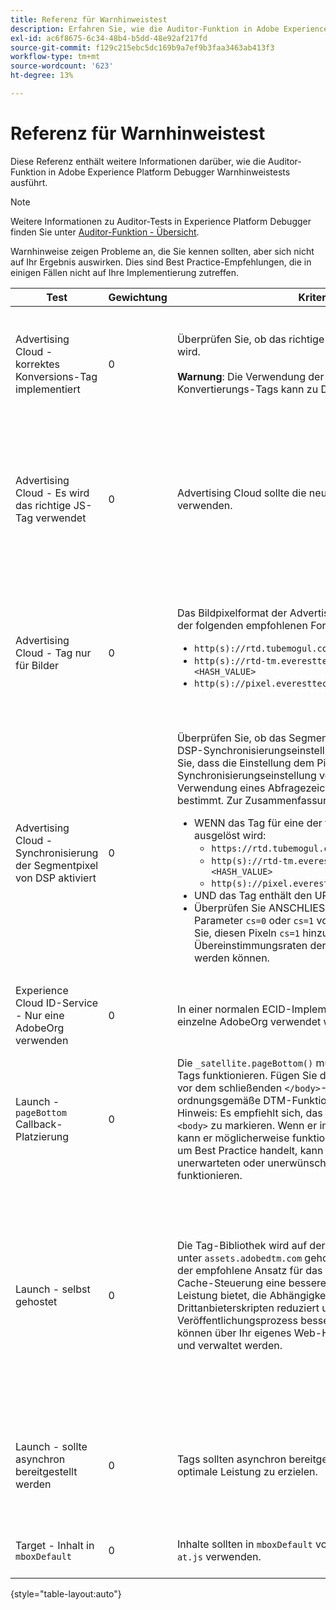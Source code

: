 ```yaml
---
title: Referenz für Warnhinweistest
description: Erfahren Sie, wie die Auditor-Funktion in Adobe Experience Platform Debugger auf Warnhinweise testet.
exl-id: ac6f8675-6c34-48b4-b5dd-48e92af217fd
source-git-commit: f129c215ebc5dc169b9a7ef9b3faa3463ab413f3
workflow-type: tm+mt
source-wordcount: '623'
ht-degree: 13%

---
```


# Referenz für Warnhinweistest

Diese Referenz enthält weitere Informationen darüber, wie die Auditor-Funktion in Adobe Experience Platform Debugger Warnhinweistests ausführt.

>[!NOTE]
>
>Weitere Informationen zu Auditor-Tests in Experience Platform Debugger finden Sie unter [Auditor-Funktion - Übersicht](./overview.md).

Warnhinweise zeigen Probleme an, die Sie kennen sollten, aber sich nicht auf Ihr Ergebnis auswirken. Dies sind Best Practice-Empfehlungen, die in einigen Fällen nicht auf Ihre Implementierung zutreffen.

| Test | Gewichtung | Kriterien | Empfehlung |
| --- | --- | --- | --- |
| Advertising Cloud - korrektes Konversions-Tag implementiert | 0 | Überprüfen Sie, ob das richtige Konversions-Tag verwendet wird.<br><br>**Warnung**: Die Verwendung der veralteten TubeMogul-Konvertierungs-Tags kann zu Datenverlust führen. | Aktualisieren Sie Ihre Konversionspixel auf die neuen Advertising Cloud-Konversions-Tags nur für Bilder. Dies lässt sich am einfachsten mit der Tag[Erweiterung „Advertising Cloud“ ](../../destinations/catalog/advertising/adobe-advertising-cloud.md). |
| Advertising Cloud - Es wird das richtige JS-Tag verwendet | 0 | Advertising Cloud sollte die neuesten JavaScript-Tags verwenden. | Aktualisieren Sie Ihr Advertising Cloud-JavaScript auf die neueste Version. Die Verwendung der veralteten JavaScript-Versionen kann zu Funktionsverlusten führen. Dies lässt sich mithilfe der Tag-Erweiterung [Advertising Cloud“ ](../../destinations/catalog/advertising/adobe-advertising-cloud.md). |
| Advertising Cloud - Tag nur für Bilder | 0 | Das Bildpixelformat der Advertising Cloud sollte mit einem der folgenden empfohlenen Formate übereinstimmen: <ul><li>`http(s)://rtd.tubemogul.com/upi/?sid=<HASH_VALUE>`</li><li>`http(s)://rtd-tm.everesttech.net/upi/?sid=<HASH_VALUE>`</li><li>`http(s)://pixel.everesttech.net/px2/<NUMERIC_ID>?`</li></ul> | Aktualisieren Sie Ihre Advertising Cloud-Pixel auf die neuen Advertising Cloud-Tags, um sicherzustellen, dass Sie die volle Funktionalität von Advertising Cloud nutzen. Dies lässt sich am einfachsten mit der Tag[Erweiterung „Advertising Cloud“ ](../../destinations/catalog/advertising/adobe-advertising-cloud.md). |
| Advertising Cloud - Synchronisierung der Segmentpixel von DSP aktiviert | 0 | Überprüfen Sie, ob das Segment-Pixel von TubeMogul eine DSP-Synchronisierungseinstellung enthält, und empfehlen Sie, dass die Einstellung dem Pixel hinzugefügt wird. Die Synchronisierungseinstellung von DSP wird durch die Verwendung eines Abfragezeichenfolgenparameters bestimmt. Zur Zusammenfassung: <ul><li>WENN das Tag für eine der folgenden Aktionen ausgelöst wird:<ul><li>`https://rtd.tubemogul.com/upi/?sid=<HASH_VALUE>`</li><li>`http(s)://rtd-tm.everesttech.net/upi/?sid=<HASH_VALUE>`</li><li>`http(s)://pixel.everesttech.net/px2/<NUMERIC_ID>?`</li></ul></li><li>UND das Tag enthält den URL-Parameter `sid=`</li><li>Überprüfen Sie ANSCHLIESSEND, ob der URL-Parameter `cs=0` oder `cs=1` vorhanden ist, und empfehlen Sie, diesen Pixeln `cs=1` hinzuzufügen, damit die Übereinstimmungsraten der Zielgruppe verbessert werden können.</li></ul> | Fügen Sie den URL-`cs=1` zu Ihren Advertising Cloud-Pixeln hinzu, damit die DSP-Synchronisierung erfolgen kann, wodurch die Übereinstimmungsraten der Zielgruppen erhöht werden. Dies lässt sich am einfachsten mit der Tag[Erweiterung „Advertising Cloud“ ](../../destinations/catalog/advertising/adobe-advertising-cloud.md). |
| Experience Cloud ID-Service - Nur eine AdobeOrg verwenden | 0 | In einer normalen ECID-Implementierung sollte eine einzelne AdobeOrg verwendet werden. | Überprüfen, ob mehrere AdobeOrg-IDs für diese Implementierung vorhanden sind. <br><br>[Weitere Informationen](https://experienceleague.adobe.com/docs/id-service/using/intro/id-request.html) |
| Launch - `pageBottom` Callback-Platzierung | 0 | Die `_satellite.pageBottom()` muss vorhanden sein, damit Tags funktionieren. Fügen Sie das Inline-Skript unmittelbar vor dem schließenden `</body>`-Tag hinzu, um eine ordnungsgemäße DTM-Funktionalität sicherzustellen. Hinweis: Es empfiehlt sich, das -Tag als letztes -Tag im -`<body>` zu markieren. Wenn er im `<body>`-Tag gefunden wird, kann er möglicherweise funktionieren, aber da es sich nicht um Best Practice handelt, kann er falsch oder mit unerwarteten oder unerwünschten Ergebnissen funktionieren. | Fügen Sie das Inline-Skript unmittelbar vor dem schließenden `</body>`-Tag hinzu, um eine ordnungsgemäße DTM-Funktionalität sicherzustellen. <br><br>[Weitere Informationen](../../tags/ui/client-side/asynchronous-deployment.md) |
| Launch - selbst gehostet | 0 | Die Tag-Bibliothek wird auf der Akamai-Instanz von Adobe unter `assets.adobedtm.com` gehostet. Das Self-Hosting ist der empfohlene Ansatz für das Laden von Tags, da es durch Cache-Steuerung eine bessere Kontrolle über die Website-Leistung bietet, die Abhängigkeiten von Drittanbieterskripten reduziert und den Veröffentlichungsprozess besser steuert. Tag-Bibliotheken können über Ihr eigenes Web-Hosting oder CDN gehostet und verwaltet werden. | Wechseln Sie zu einem Self-Hosting-Ansatz, um Tags auf einer Seite zu laden. Obwohl das Hosting über das Akamai-CDN in den meisten Fällen funktioniert, verbessert Self-Hosting die Seitenleistung. <br><br>Weitere Informationen:<ul><li>[Tags-Schnellstartanleitung](../../tags/ui/client-side/asynchronous-deployment.md)</li><li>[Asynchrone Bereitstellung](../../tags/ui/client-side/asynchronous-deployment.md)</li></ul> |
| Launch - sollte asynchron bereitgestellt werden | 0 | Tags sollten asynchron bereitgestellt werden, um eine optimale Leistung zu erzielen. | Schließen Sie den `async`-Parameter in das Inline-Skript ein, um eine ordnungsgemäße Tag-Funktionalität sicherzustellen <br><br>[Zusätzliche Informationen](../../tags/ui/client-side/asynchronous-deployment.md) |
| Target - Inhalt in `mboxDefault` | 0 | Inhalte sollten in `mboxDefault` vorhanden sein, wenn Sie `at.js` verwenden. | Überprüfen, ob der Inhalt verfügbar ist. <br><br>[Weitere Informationen](https://experienceleague.adobe.com/docs/target/using/implement-target/implementing-target.html) |

{style="table-layout:auto"}
